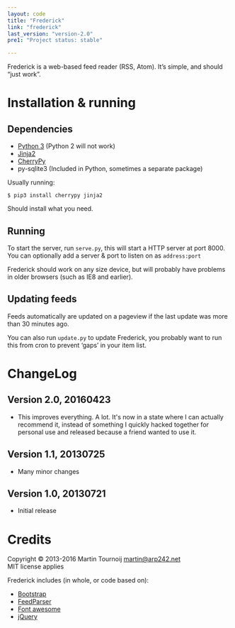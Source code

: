 ```yaml
---
layout: code
title: "Frederick"
link: "frederick"
last_version: "version-2.0"
pre1: "Project status: stable"

---
```



Frederick is a web-based feed reader (RSS, Atom). It’s simple, and should “just
work”.

Installation & running
======================

Dependencies
------------
- [Python 3](http://python.org/) (Python 2 will not work)
- [Jinja2](http://jinja.pocoo.org/docs/)
- [CherryPy](http://www.cherrypy.org/)
- py-sqlite3 (Included in Python, sometimes a separate package)

Usually running:

	$ pip3 install cherrypy jinja2

Should install what you need.

Running
-------
To start the server, run `serve.py`, this will start a HTTP server at port 8000.
You can optionally add a server & port to listen on as `address:port`

Frederick should work on any size device, but will probably have problems in
older browsers (such as IE8 and earlier).

Updating feeds
--------------
Feeds automatically are updated on a pageview if the last update was more than
30 minutes ago.

You can also run `update.py` to update Frederick, you probably want to run this
from cron to prevent ‘gaps’ in your item list.

ChangeLog
=========

Version 2.0, 20160423
---------------------
- This improves everything. A lot. It's now in a state where I can actually
  recommend it, instead of something I quickly hacked together for personal use
  and released because a friend wanted to use it.

Version 1.1, 20130725
--------------------
- Many minor changes

Version 1.0, 20130721
---------------------
- Initial release


Credits
=======
Copyright © 2013-2016 Martin Tournoij <martin@arp242.net>  
MIT license applies

Frederick includes (in whole, or code based on):

- [Bootstrap](http://getbootstrap.com/)
- [FeedParser](https://code.google.com/p/feedparser/)
- [Font awesome](http://fortawesome.github.io/Font-Awesome/)
- [jQuery](http://jquery.com/)
